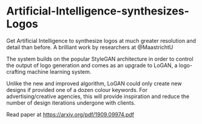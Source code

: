 # Artificial-Intelligence-synthesizes-Logos

Get Artificial Intelligence to synthesize logos at much greater resolution and detail than before. A brilliant work by researchers at @MaastrichtU

The system builds on the popular StyleGAN architecture in order to control the output of logo generation and comes as an upgrade to LoGAN, a logo-crafting machine learning system.

Unlike the new and improved algorithm, LoGAN could only create new designs if provided one of a dozen colour keywords. For advertising/creative agencies, this will provide inspiration and reduce the number of design iterations undergone with clients.

Read paper at https://arxiv.org/pdf/1909.09974.pdf
